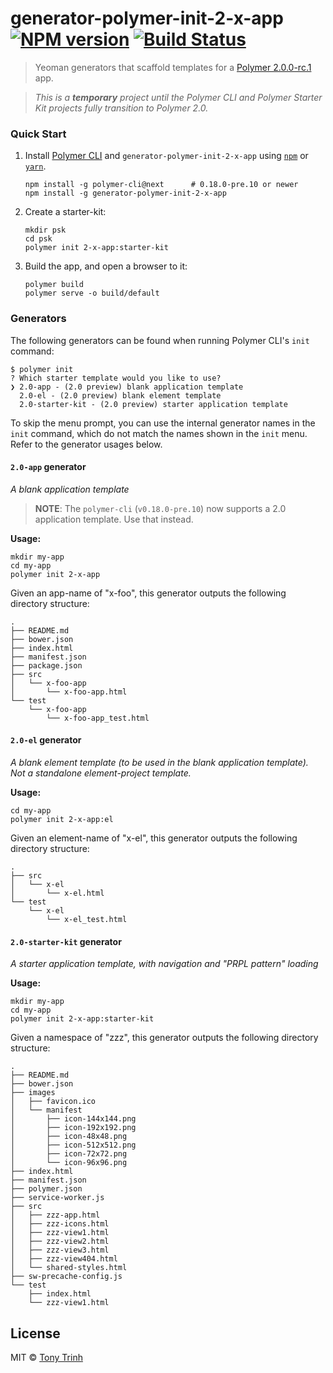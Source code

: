 # generator-polymer-init-2-x-app [![NPM version][npm-image]][npm-url] [![Build Status][travis-image]][travis-url]
> Yeoman generators that scaffold templates for a [Polymer 2.0.0-rc.1](https://github.com/Polymer/polymer/releases/tag/v2.0.0-rc.1) app.

> *This is a __temporary__ project until the Polymer CLI and Polymer Starter Kit projects fully transition to Polymer 2.0.*

### Quick Start

 1. Install
[Polymer CLI](https://www.polymer-project.org/1.0/docs/tools/polymer-cli)
and `generator-polymer-init-2-x-app` using
[`npm`](https://www.npmjs.com/) or [`yarn`](https://yarnpkg.com/).

        npm install -g polymer-cli@next      # 0.18.0-pre.10 or newer
        npm install -g generator-polymer-init-2-x-app

 2. Create a starter-kit:

        mkdir psk
        cd psk
        polymer init 2-x-app:starter-kit

 3. Build the app, and open a browser to it:

        polymer build
        polymer serve -o build/default


### Generators

The following generators can be found when running Polymer CLI's `init` command:

```shell
$ polymer init
? Which starter template would you like to use? 
❯ 2.0-app - (2.0 preview) blank application template 
  2.0-el - (2.0 preview) blank element template 
  2.0-starter-kit - (2.0 preview) starter application template
```

To skip the menu prompt, you can use the internal generator names in the `init` command, which do not match the names shown in the `init` menu. Refer to the generator usages below.

#### `2.0-app` generator

*A blank application template*

> **NOTE**: The `polymer-cli` (`v0.18.0-pre.10`) now supports a 2.0 application template. Use that instead.

**Usage:**

    mkdir my-app
    cd my-app
    polymer init 2-x-app

Given an app-name of "x-foo", this generator outputs the following directory structure:

    .
    ├── README.md
    ├── bower.json
    ├── index.html
    ├── manifest.json
    ├── package.json
    ├── src
    │   └── x-foo-app
    │       └── x-foo-app.html
    └── test
        └── x-foo-app
            └── x-foo-app_test.html


#### `2.0-el` generator

*A blank element template (to be used in the blank application template). Not a standalone element-project template.*

**Usage:**

    cd my-app
    polymer init 2-x-app:el

Given an element-name of "x-el", this generator outputs the following directory structure:

    .
    ├── src
    │   └── x-el
    │       └── x-el.html
    └── test
        └── x-el
            └── x-el_test.html


#### `2.0-starter-kit` generator

*A starter application template, with navigation and "PRPL pattern" loading*

**Usage:**

    mkdir my-app
    cd my-app
    polymer init 2-x-app:starter-kit

Given a namespace of "zzz", this generator outputs the following directory structure:

    .
    ├── README.md
    ├── bower.json
    ├── images
    │   ├── favicon.ico
    │   └── manifest
    │       ├── icon-144x144.png
    │       ├── icon-192x192.png
    │       ├── icon-48x48.png
    │       ├── icon-512x512.png
    │       ├── icon-72x72.png
    │       └── icon-96x96.png
    ├── index.html
    ├── manifest.json
    ├── polymer.json
    ├── service-worker.js
    ├── src
    │   ├── zzz-app.html
    │   ├── zzz-icons.html
    │   ├── zzz-view1.html
    │   ├── zzz-view2.html
    │   ├── zzz-view3.html
    │   ├── zzz-view404.html
    │   └── shared-styles.html
    ├── sw-precache-config.js
    └── test
        ├── index.html
        └── zzz-view1.html


## License

MIT © [Tony Trinh](https://github.com/tony19)


[npm-image]: https://badge.fury.io/js/generator-polymer-init-2-x-app.svg
[npm-url]: https://npmjs.org/package/generator-polymer-init-2-x-app
[travis-image]: https://travis-ci.org/tony19/generator-polymer-init-2-x-app.svg?branch=master
[travis-url]: https://travis-ci.org/tony19/generator-polymer-init-2-x-app


